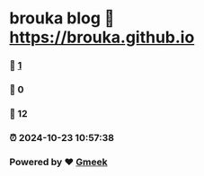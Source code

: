 # brouka blog :link: https://brouka.github.io 
### :page_facing_up: [1](https://brouka.github.io/tag.html) 
### :speech_balloon: 0 
### :hibiscus: 12 
### :alarm_clock: 2024-10-23 10:57:38 
### Powered by :heart: [Gmeek](https://github.com/Meekdai/Gmeek)
